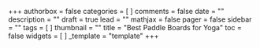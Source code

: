 +++
authorbox = false
categories = [ ]
comments = false
date = ""
description = ""
draft = true
lead = ""
mathjax = false
pager = false
sidebar = ""
tags = [ ]
thumbnail = ""
title = "Best Paddle Boards for Yoga"
toc = false
widgets = [ ]
_template = "template"
+++

